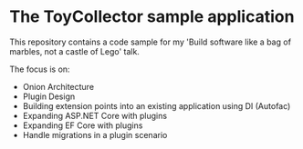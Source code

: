 # The ToyCollector sample application
This repository contains a code sample for my 'Build software like a bag of marbles, not a castle of Lego' talk.

The focus is on:
* Onion Architecture
* Plugin Design
* Building extension points into an existing application using DI (Autofac)
* Expanding ASP.NET Core with plugins
* Expanding EF Core with plugins
* Handle migrations in a plugin scenario

